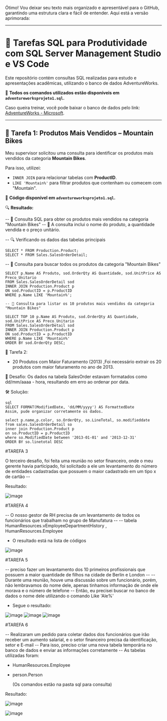 Ótimo! Vou deixar seu texto mais organizado e apresentável para o GitHub, garantindo uma estrutura clara e fácil de entender. Aqui está a versão aprimorada:

---

# 🚀 Tarefas SQL para Produtividade com SQL Server Management Studio e VS Code

Este repositório contém consultas SQL realizadas para estudo e apresentações acadêmicas, utilizando o banco de dados AdventureWorks.

📂 **Todos os comandos utilizados estão disponíveis em `adventureworksprojeto1.sql`.**

Caso queira treinar, você pode baixar o banco de dados pelo link: [AdventureWorks - Microsoft](https://learn.microsoft.com/pt-br/sql/samples/adventureworks-install-configure?view=sql-server-ver16&tabs=ssms).

---

## 📌 Tarefa 1: Produtos Mais Vendidos – Mountain Bikes

Meu supervisor solicitou uma consulta para identificar os produtos mais vendidos da categoria **Mountain Bikes**.

Para isso, utilizei:

- `INNER JOIN` para relacionar tabelas com **ProductID**.
- `LIKE 'Mountain%'` para filtrar produtos que contenham ou comecem com "Mountain".

📂 **Código disponível em `adventureworksprojeto1.sql`.**

🔍 **Resultado:**

-- 🚀 Consulta SQL para obter os produtos mais vendidos na categoria "Mountain Bikes"
-- 📌 A consulta inclui o nome do produto, a quantidade vendida e o preço unitário.

-- 🔍 Verificando os dados das tabelas principais

```
SELECT * FROM Production.Product;
SELECT * FROM Sales.SalesOrderDetail;
```

-- 🔹 Consulta para buscar todos os produtos da categoria "Mountain Bikes"

```
SELECT p.Name AS Produto, sod.OrderQty AS Quantidade, sod.UnitPrice AS Preco_Unitario
FROM Sales.SalesOrderDetail sod
INNER JOIN Production.Product p
ON sod.ProductID = p.ProductID
WHERE p.Name LIKE 'Mountain%';

-- 🔹 Consulta para listar os 10 produtos mais vendidos da categoria "Mountain Bikes"

SELECT TOP 10 p.Name AS Produto, sod.OrderQty AS Quantidade, sod.UnitPrice AS Preco_Unitario
FROM Sales.SalesOrderDetail sod
INNER JOIN Production.Product p
ON sod.ProductID = p.ProductID
WHERE p.Name LIKE 'Mountain%'
ORDER BY sod.OrderQty DESC;
```

📌 Tarefa 2: 
- 20 Produtos com Maior Faturamento (2013) ,Foi necessário extrair os 20 produtos com maior faturamento no ano de 2013.

📌 Desafio: Os dados na tabela SalesOrder estavam formatados como dd/mm/aaaa - hora, resultando em erro ao ordenar por data.

🛠 Solução:

```
sql
SELECT FORMAT(ModifiedDate, 'dd/MM/yyyy') AS FormattedDate
Assim, pude organizar corretamente os dados.
```

```
select p.name,p.color, so.OrderQty, so.LineTotal, so.modifieddate
from sales.SalesOrderDetail so
inner join Production.Product p
on so.ProductID = p.ProductID
where so.ModifiedDate between '2013-01-01' and '2013-12-31'  
ORDER BY so.linetotal DESC
```

#TAREFA 3

O terceiro desafio, foi feita uma reunião no setor financeiro, onde o meu gerente havia participado, foi solicitado a ele um levantamento do número de entidades cadastradas que possuem o maior cadastrado em um tipo x de cartão --

Resultado:

![image](https://github.com/user-attachments/assets/bd315812-5f60-4640-94e6-34adeb9e9935)


#TAREFA 4

-- O nosso gestor de RH precisa de um levantamento de todos os funcionários que trabalham no grupo de Manufatura --
-- tabela HumanResources.vEmployeeDepartmentHistory , HumanResources.Employee
- O resultado está na lista de códigos 

![image](https://github.com/user-attachments/assets/2200778e-9da0-49ac-ad6a-034071d7ccdc)

#TAREFA 5

-- preciso fazer um levantamento dos 10 primeiros profissionais que possuem a maior quantidade de filhos na cidade de Berlin e London  --
-- Durante uma reunião, houve uma discussão sobre um funcionário, porém, não lembravamos do nome dele, apenas tinhamos informação de onde ele morava e o número de telefone
-- Então, eu precisei buscar no banco de dados o nome dele utilizando o comando Like 'Ale%'
- Segue o resultado:

![image](https://github.com/user-attachments/assets/bff34a2b-e70e-4f77-abf8-7d9425d74bd2)
![image](https://github.com/user-attachments/assets/53996fd4-fadf-4952-a680-37e479c0f392)
![image](https://github.com/user-attachments/assets/6442221f-c152-4883-ac23-5010034cd5f7)

#TAREFA 6

-- Realizaram um pedido para coletar dados dos funcionários que irão receber um aumento salarial, e o setor financeiro precisa da identificação, setor e E-mail
-- Para isso, preciso criar uma nova tabela temporária no banco de dados e enviar as informações corretamente
-- As tabelas utilizadas foram:
- HumanResources.Employee
- person.Person

  (Os comandos estão na pasta sql para consulta)

Resultado:

![image](https://github.com/user-attachments/assets/56275aab-fe0e-4f74-ad2e-ede54de28857)

![image](https://github.com/user-attachments/assets/8b1a8f0a-64b1-4258-829c-383e7ce3eb80)




  

